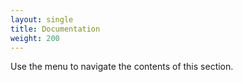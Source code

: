 ```yaml
---
layout: single
title: Documentation
weight: 200
---
```


Use the menu to navigate the contents of this section.
